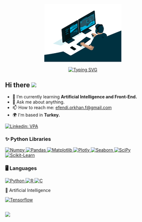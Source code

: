 


<p align="center">
 <img src="https://raw.githubusercontent.com/muhsinayaz/muhsinayaz/main/tal.gif" width="250px">
</p>

<!--
<p align="center">
 <img src="https://media.giphy.com/media/coxQHKASG60HrHtvkt/giphy.gif" width="250px">
</p>
-->
<p align="center">
<a href="https://git.io/typing-svg"><img src="https://readme-typing-svg.herokuapp.com?font=Inconsolata&pause=1000&color=82F73B&center=true&vCenter=true&width=435&lines=Hello+I'm+Orhan+Efendi;Welcome+to+my+Github+profile" alt="Typing SVG" /></a>
</p>





<h2 align="left"> 
Hi there
<a href="https://github.com/OrhanEfendi/"><img src="https://media.giphy.com/media/hvRJCLFzcasrR4ia7z/giphy.gif" width="5%"></a>
</h2>

- 🌱 I’m currently learning <strong> Artificial Intelligence and Front-End.</strong>
- 💬 Ask me about anything.
- 📫 How to reach me: efendi.orkhan.f@gmail.com
- 🌍 I'm based in <strong> Turkey.</strong>

[![Linkedin: VPA](https://img.shields.io/badge/linkedin-%230077B5.svg?&style=for-the-badge&logo=linkedin&logoColor=white)](https://www.linkedin.com/in/orhan-efendi-4b362918a/) 

### ✨ Python Libraries

<a href="https://github.com/OrhanEfendi/" target="_blank"> <img src="https://img.shields.io/badge/-Numpy-informational?style=for-the-badge&logo=numpy&logoColor=white" alt="Numpy" /> </a>
<a href="https://github.com/OrhanEfendi/" target="_blank"> <img src="https://img.shields.io/badge/-Pandas-2c1957?style=for-the-badge&logo=pandas&logoColor=white" alt="Pandas" /> </a>
<a href="https://github.com/OrhanEfendi/" target="_blank"> <img src="https://img.shields.io/badge/-Matplotlib-3286ae?style=for-the-badge&logo=matplotlib&logoColor=white" alt="Matplotlib" /> </a>
<a href="#" target="_blank"> <img src="https://img.shields.io/badge/-plotly-1c3c5f?style=for-the-badge&logo=plotly&logoColor=white" alt="Plotly" /> </a>
<a href="https://github.com/OrhanEfendi/" target="_blank"> <img src="https://img.shields.io/badge/-seaborn-324b81?style=for-the-badge&logo=seaborn&logoColor=white" alt="Seaborn" /> </a>
<a href="#" target="_blank"> <img src="https://img.shields.io/badge/-scipy-6b95f5?style=for-the-badge&logo=scipy&logoColor=1c3c5f" alt="SciPy" /> </a>
<a href="#" target="_blank"> <img src="https://img.shields.io/badge/-scikitlearn-fcab5a?style=for-the-badge&logo=scikitlearn&logoColor=1c3c5f" alt="Scikit-Learn" /> </a>

### 🖥️ Languages

<a href="#" target="_blank"> <img src="https://img.shields.io/badge/-python-1c3c5f?style=for-the-badge&logo=python&logoColor=white" alt="Python"/> </a>
<a href="#" target="_blank"> <img src="https://img.shields.io/badge/-R-2e8e99?style=for-the-badge&logo=R&logoColor=white" alt="R"/> </a>
<a href="#" target="_blank"> <img src="https://img.shields.io/badge/C-00599C?style=for-the-badge&logo=c&logoColor=white" alt="C"/> </a>


🤖 Artificial Intelligence

<a href="#" target="_blank"> <img src="https://img.shields.io/badge/TensorFlow-FF6F00?style=for-the-badge&logo=tensorflow&logoColor=white" alt="Tensorflow"/> </a>


<br>



<!--
<p align="center"><img src="https://activity-graph.herokuapp.com/graph?username=OrhanEfendi&theme=react-dark" alt="orhanefendi github activity graph" /></p> -->

<img align="left" src="https://visitor-badge.laobi.icu/badge?page_id=OrhanEfendi.OrhanEfendi" />
